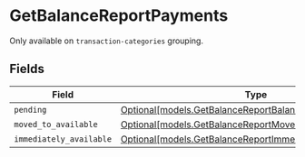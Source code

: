 # GetBalanceReportPayments

Only available on `transaction-categories` grouping.


## Fields

| Field                                                                                                            | Type                                                                                                             | Required                                                                                                         | Description                                                                                                      |
| ---------------------------------------------------------------------------------------------------------------- | ---------------------------------------------------------------------------------------------------------------- | ---------------------------------------------------------------------------------------------------------------- | ---------------------------------------------------------------------------------------------------------------- |
| `pending`                                                                                                        | [Optional[models.GetBalanceReportBalancesResponsePending]](../models/getbalancereportbalancesresponsepending.md) | :heavy_minus_sign:                                                                                               | N/A                                                                                                              |
| `moved_to_available`                                                                                             | [Optional[models.GetBalanceReportMovedToAvailable]](../models/getbalancereportmovedtoavailable.md)               | :heavy_minus_sign:                                                                                               | N/A                                                                                                              |
| `immediately_available`                                                                                          | [Optional[models.GetBalanceReportImmediatelyAvailable]](../models/getbalancereportimmediatelyavailable.md)       | :heavy_minus_sign:                                                                                               | N/A                                                                                                              |